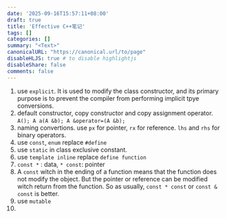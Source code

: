 ```yaml
---
date: '2025-09-16T15:57:11+08:00'
draft: true
title: 'Effective C++笔记'
tags: []
categories: []
summary: "<Text>"
canonicalURL: "https://canonical.url/to/page"
disableHLJS: true # to disable highlightjs
disableShare: false
comments: false
---
```


1. use `explicit`. It is used to modify the class constructor, and its primary purpose is to prevent the compiler from performing implicit tpye conversions.
2. default constructor, copy constructor and copy assignment operator. `A(); A a(A &b); A &operator=(A &b);`
3. naming convertions. use `px` for pointer, `rx` for reference. `lhs` and `rhs` for binary operators.
4. use `const`, `enum` replace `#define`
5. use `static` in class exclusive constant.
6. use `template inline` replace `define function`
7. `const *` : data,  `* const`: pointer
8. A `const` witch in the ending of a function means that the function does not modify the object. But the pointer or reference can be modified witch return from the function. So as usually, `const * const` or `const & const` is better.
9. use `mutable`
10. 